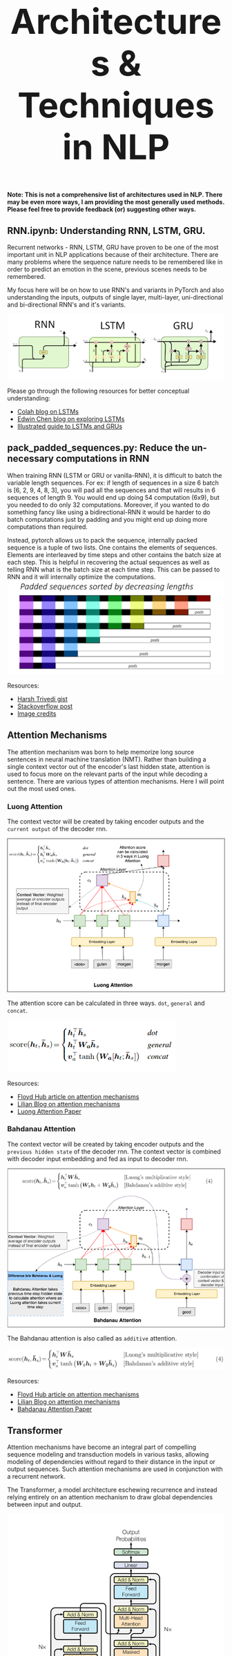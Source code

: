 <h1 align="center" style="font-size:80px">
    Architectures & Techniques in NLP
</h1>

**Note: This is not a comprehensive list of architectures used in NLP. There may be even more ways, I am providing the most generally used methods. Please feel free to provide feedback (or) suggesting other ways.**

## RNN.ipynb: Understanding RNN, LSTM, GRU.

Recurrent networks - RNN, LSTM, GRU have proven to be one of the most important unit in NLP applications because of their architecture. There are many problems where the sequence nature needs to be remembered like in order to predict an emotion in the scene, previous scenes needs to be remembered.

My focus here will be on how to use RNN's and variants in PyTorch and also understanding the inputs, outputs of single layer, multi-layer, uni-directional and bi-directional RNN's and it's variants.

![rnn arch](../assets/images/architectures/rnn_lstm_gru.png)

Please go through the following resources for better conceptual understanding:
- [Colah blog on LSTMs](https://colah.github.io/posts/2015-08-Understanding-LSTMs/)
- [Edwin Chen blog on exploring LSTMs](http://blog.echen.me/)
- [Illustrated guide to LSTMs and GRUs](https://towardsdatascience.com/illustrated-guide-to-lstms-and-gru-s-a-step-by-step-explanation-44e9eb85bf21)

## pack_padded_sequences.py: Reduce the un-necessary computations in RNN

When training RNN (LSTM or GRU or vanilla-RNN), it is difficult to batch the variable length sequences. For ex: if length of sequences in a size 6 batch is [6, 2, 9, 4, 8, 3], you will pad all the sequences and that will results in 6 sequences of length 9. You would end up doing 54 computation (6x9), but you needed to do only 32 computations. Moreover, if you wanted to do something fancy like using a bidirectional-RNN it would be harder to do batch computations just by padding and you might end up doing more computations than required.

Instead, pytorch allows us to pack the sequence, internally packed sequence is a tuple of two lists. One contains the elements of sequences. Elements are interleaved by time steps and other contains the batch size at each step. This is helpful in recovering the actual sequences as well as telling RNN what is the batch size at each time step. This can be passed to RNN and it will internally optimize the computations.
![img](../assets/images/architectures/pack_padded_seq.jpg)

Resources:
- [Harsh Trivedi gist](https://gist.github.com/HarshTrivedi/f4e7293e941b17d19058f6fb90ab0fec)
- [Stackoverflow post](https://stackoverflow.com/questions/51030782/why-do-we-pack-the-sequences-in-pytorch)
- [Image credits](https://github.com/sgrvinod/)

## Attention Mechanisms

The attention mechanism was born to help memorize long source sentences in neural machine translation (NMT). Rather than building a single context vector out of the encoder's last hidden state, attention is used to focus more on the relevant parts of the input while decoding a sentence. There are various types of attention mechanisms. Here I will point out the most used ones.

### Luong Attention

The context vector will be created by taking encoder outputs and the `current output` of the decoder rnn.

![luong](../assets/images/architectures/luong_attention.png)

The attention score can be calculated in three ways. `dot`, `general` and `concat`.

![luong_fn](../assets/images/architectures/luong_fn.png)

Resources:

- [Floyd Hub article on attention mechanisms](https://blog.floydhub.com/attention-mechanism/)
- [Lilian Blog on attention mechanisms](https://lilianweng.github.io/lil-log/2018/06/24/attention-attention.html)
- [Luong Attention Paper](https://arxiv.org/abs/1508.04025)

### Bahdanau Attention

The context vector will be created by taking encoder outputs and the `previous hidden state` of the decoder rnn. The context vector is combined with decoder input embedding and fed as input to decoder rnn.

![luong](../assets/images/architectures/bahdanau_attention.png)

The Bahdanau attention is also called as `additive` attention.

![luong_fn](../assets/images/architectures/bahdanau_fn.jpg)

Resources:

- [Floyd Hub article on attention mechanisms](https://blog.floydhub.com/attention-mechanism/)
- [Lilian Blog on attention mechanisms](https://lilianweng.github.io/lil-log/2018/06/24/attention-attention.html)
- [Bahdanau Attention Paper](https://arxiv.org/pdf/1409.0473.pdf)

## Transformer

Attention mechanisms have become an integral part of compelling sequence modeling and transduction models in various tasks, allowing modeling of dependencies without regard to their distance in the input or output sequences. Such attention mechanisms are used in conjunction with a recurrent network.

The Transformer, a model architecture eschewing recurrence and instead relying entirely on an attention mechanism to draw global dependencies between input and output.

![transformer](../assets/images/architectures/transformer.png)

Resources:

- [`Illustrated Transformer (Must read)`](http://jalammar.github.io/illustrated-transformer/)
- [Attention is all you need - paper](https://arxiv.org/pdf/1706.03762.pdf)
- [Reference code](https://github.com/bentrevett/pytorch-seq2seq/)

## GPT2.ipynb

The GPT-2 paper states that: 
> Natural language processing tasks, such as question answering, machine translation, reading comprehension, and summarization, are typically approached with supervised learning on taskspecific datasets. We demonstrate that language models begin to learn these tasks without any explicit supervision when trained on a new dataset of millions of webpages called WebText. Our largest model, GPT-2, is a 1.5B parameter Transformer that achieves state of the art results on 7 out of 8 tested language modeling datasets in a zero-shot setting but still underfits WebText. Samples from the model reflect these improvements and contain coherent paragraphs of text. These findings suggest a promising path towards building language processing systems which learn to perform tasks from their naturally occurring demonstrations.

![gpt](../assets/images/architectures/gpt2_usecase.png)

The GPT-2 utilizes a 12-layer Decoder Only Transformer architecture.

![gpt](../assets/images/architectures/gpt2.png)


There are different size variants of GPT-2

![gpt](../assets/images/architectures/gpt2_size.png)


I merely replicated the code from Annotated GPT-2 post to understand the architecture.

Resources:

- [Illustrated GPT-2 by Jay Alammar](http://jalammar.github.io/illustrated-gpt2/)
- [Annotated GPT-2](https://amaarora.github.io/2020/02/18/annotatedGPT2.html)
- [GPT-2 Paper](https://cdn.openai.com/better-language-models/language_models_are_unsupervised_multitask_learners.pdf)
- [Open AI Blog](https://openai.com/blog/better-language-models/)
- [Hugging Face Transformers](https://github.com/huggingface/transformers)


## BERT.py

At the end of 2018 researchers at Google AI Language open-sourced a new technique for Natural Language Processing (NLP) called `BERT` (Bidirectional Encoder Representations from Transformers) —  a major breakthrough which took the Deep Learning community by storm because of its incredible performance.

![bert](../assets/images/architectures/bert.png)

![bert](../assets/images/architectures/bert_arch.png)

Main take aways:

- Language modeling is an effective task for using unlabeled data to pretrain neural networks in NLP
- Traditional language models take the previous n tokens and predict the next one. In contrast, BERT trains a language model that takes both the previous and next tokens into account when predicting.

- BERT is also trained on a next sentence prediction task to better handle tasks that require reasoning about the relationship between two sentences (e.g. similar questions or not)

- BERT uses the Transformer architecture for encoding sentences.

- BERT performs better when given more parameters, even on small datasets.

Similar to GPT-2, different sizes of BERT are also available.

![bert](../assets/images/architectures/bert_size.png)

There are many good online available resources to understand the BERT architecure. I can't explain any better than that. So here I try to implement the basic version of BERT. Refer to the following resources for better understanding of BERT.

Resources:

- [BERT Explained - TowardsML](https://towardsml.com/2019/09/17/bert-explained-a-complete-guide-with-theory-and-tutorial/)
- [Demystifying BERT - Analytics Vidhya](https://www.analyticsvidhya.com/blog/2019/09/demystifying-bert-groundbreaking-nlp-framework/)
- [BERT paper dissected - ML Explained](https://mlexplained.com/2019/01/07/paper-dissected-bert-pre-training-of-deep-bidirectional-transformers-for-language-understanding-explained/)
- [Visual guide to BERT by Jay Alammar](http://jalammar.github.io/a-visual-guide-to-using-bert-for-the-first-time/)
- [BERT paper](https://arxiv.org/pdf/1810.04805.pdf)

## pointer_network.py

Pointer networks are sequence-to-sequence models where the output is discrete tokens corresponding to positions in an input sequence. The main differences between pointer networks and standard seq2seq models are:

- The output of pointer networks is discrete and correspond to positions in the input sequence

- The number of target classes in each step of the output depends on the length of the input, which is variable.

Pointer networks are suitable for problems like sorting, word ordering, or computational linguistic problems such as convex hulls and traveling sales person problems. One common characteristic for all these problems is that the size of the target dictionary varies depending on the input length.

Pointer network solves the problem of variable size output dictionaries using a mechanism of neural attention. It differs from the previous attention attempts in that, instead of using attention to blend hidden units of an encoder to a context vector at each decoder step, it uses attention as a pointer to select a member of the input sequence as the output.

![pointer](../assets/images/architectures/pointer_network.png)

Resources:

- [Pointer network paper](https://arxiv.org/pdf/1506.03134v1.pdf)
- [Pointer network explained](https://www.youtube.com/watch?v=gKD7FqkvXy0)
- [Blog by A paper A day](https://medium.com/@sharaf/a-paper-a-day-11-pointer-networks-59f7af1a611c)


## Topic Modelling using LDA.ipynb

One of the primary applications of natural language processing is to automatically extract what topics people are discussing from large volumes of text. Some examples of large text could be feeds from social media, customer reviews of hotels, movies, etc, user feedbacks, news stories, e-mails of customer complaints etc.

Knowing what people are talking about and understanding their problems and opinions is highly valuable to businesses, administrators, political campaigns. And it’s really hard to manually read through such large volumes and compile the topics.

Thus is required an automated algorithm that can read through the text documents and automatically output the topics discussed.

In this notebook, we will take a real example of the `20 Newsgroups` dataset and use LDA to extract the naturally discussed topics.

![lda](../assets/images/architectures/lda.png)
